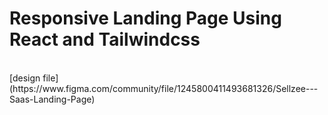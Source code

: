 # Responsive Landing Page Using React and Tailwindcss
<br />
[design file](https://www.figma.com/community/file/1245800411493681326/Sellzee---Saas-Landing-Page)